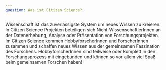 ```yaml
---
question: Was ist Citizen Science?
---
```


Wissenschaft ist das zuverlässigste System um neues Wissen zu kreieren. In Citizen Science Projekten beteiligen sich Nicht-WissenschaftlerInnen an der Datenerhebung, Analyse oder Präsentation von Forschungsprojekten. Im Citizen Science kommen HobbyforscherInnen und ForscherInnen zusammen und schaffen neues Wissen aus der gemeinsamen Faszination des Forschens. HobbyforscherInnen sind teilweise oder komplett in den Forschungsprozess mit eingebunden und können so vor allem viel Spaß beim gemeinsamen Forschen haben! 